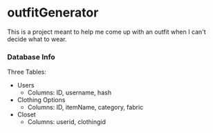 # outfitGenerator

This is a project meant to help me come up with an outfit when I can't decide what to wear.


### Database Info
Three Tables:
- Users
  - Columns: ID, username, hash
- Clothing Options
  - Columns: ID, itemName, category, fabric
- Closet
  - Columns: userid, clothingid
